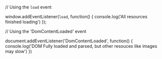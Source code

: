 //   Using the `load` event


window.addEventListener(`load`, function() {
    console.log('All resources finished loading')
});



// Using the 'DomContentLoaded' event


document.addEventListener('DomContentLoaded', function() {
    console.log('DOM Fully loaded and parsed, but other resouces like images may slow')
})